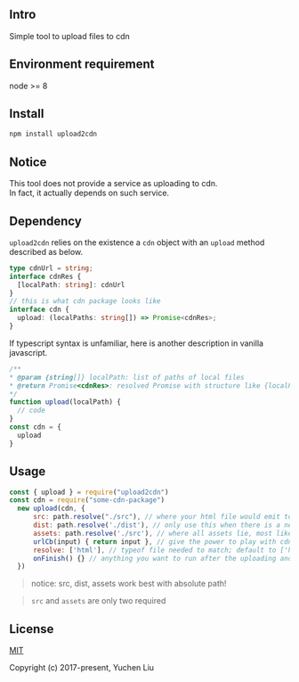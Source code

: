 ## Intro

Simple tool to upload files to cdn

## Environment requirement

node >= 8

## Install

```bash
npm install upload2cdn
```

## Notice

This tool does not provide a service as uploading to cdn.<br>
In fact, it actually depends on such service.<br>

## Dependency

`upload2cdn` relies on the existence a `cdn` object with an `upload` method described as below.

```typescript
type cdnUrl = string;
interface cdnRes {
  [localPath: string]: cdnUrl
}
// this is what cdn package looks like
interface cdn {
  upload: (localPaths: string[]) => Promise<cdnRes>;
}
```

If typescript syntax is unfamiliar, here is another description in vanilla javascript.

```js
/**
* @param {string[]} localPath: list of paths of local files
* @return Promise<cdnRes>: resolved Promise with structure like {localPath: cdnUrl}
*/
function upload(localPath) {
  // code
}
const cdn = {
  upload
}
```

## Usage


```js
const { upload } = require("upload2cdn")
const cdn = require("some-cdn-package")
  new upload(cdn, {
      src: path.resolve("./src"), // where your html file would emit to (with reference to local js/css files)
      dist: path.resolve('./dist'), // only use this when there is a need to separate origin outputs with cdn ones
      assets: path.resolve('./src'), // where all assets lie, most likely the same as src property
      urlCb(input) { return input }, // give the power to play with cdn url before emit
      resolve: ['html'], // typeof file needed to match; default to ['html']
      onFinish() {} // anything you want to run after the uploading and replacing process
  })
```

> notice: src, dist, assets work best with absolute path!

> `src` and `assets` are only two required

## License

[MIT](http://opensource.org/licenses/MIT)

Copyright (c) 2017-present, Yuchen Liu